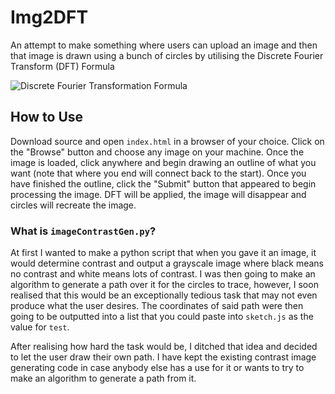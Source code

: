 # Img2DFT

An attempt to make something where users can upload an image and then that image is drawn using a bunch of circles by utilising the Discrete Fourier Transform (DFT) Formula

![Discrete Fourier Transformation Formula](https://github.com/KablammoMan/Img2DFT/assets/83634185/152ffcbc-ab02-4909-b843-5598d2f147a2)

## How to Use
Download source and open `index.html` in a browser of your choice. Click on the "Browse" button and choose any image on your machine. Once the image is loaded, click anywhere and begin drawing an outline of what you want (note that where you end will connect back to the start). Once you have finished the outline, click the "Submit" button that appeared to begin processing the image. DFT will be applied, the image will disappear and circles will recreate the image.

### What is `imageContrastGen.py`?
At first I wanted to make a python script that when you gave it an image, it would determine contrast and output a grayscale image where black means no contrast and white means lots of contrast. I was then going to make an algorithm to generate a path over it for the circles to trace, however, I soon realised that this would be an exceptionally tedious task that may not even produce what the user desires. The coordinates of said path were then going to be outputted into a list that you could paste into `sketch.js` as the value for `test`.

After realising how hard the task would be, I ditched that idea and decided to let the user draw their own path. I have kept the existing contrast image generating code in case anybody else has a use for it or wants to try to make an algorithm to generate a path from it.
